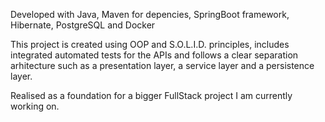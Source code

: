 Developed with Java, Maven for depencies, SpringBoot framework, Hibernate, PostgreSQL and Docker

This project is created using OOP and S.O.L.I.D. principles, includes integrated 
automated tests for the APIs and follows a clear separation arhitecture such as
a presentation layer, a service layer and a persistence layer.

Realised as a foundation for a bigger FullStack project I am currently working on.
